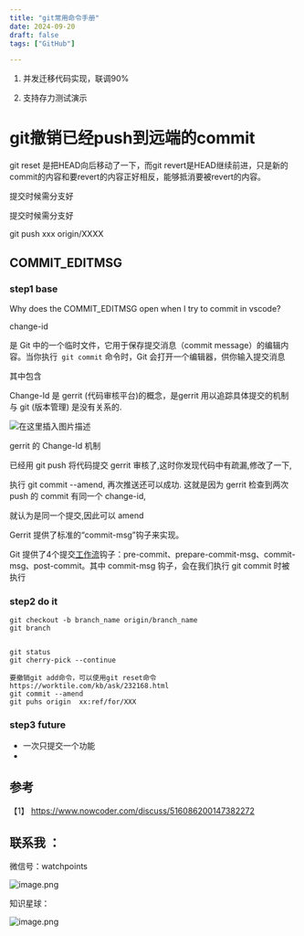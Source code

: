 ```yaml
---
title: "git常用命令手册"
date: 2024-09-20
draft: false
tags: ["GitHub"]

---
```


1. 并发迁移代码实现，联调90%

2. 支持存力测试演示

   

# git撤销已经push到远端的commit



git reset 是把HEAD向后移动了一下，而git revert是HEAD继续前进，只是新的commit的内容和要revert的内容正好相反，能够抵消要被revert的内容。

提交时候需分支好



提交时候需分支好



git push  xxx origin/XXXX







## COMMIT_EDITMSG

### step1 base

Why does the COMMIT_EDITMSG open when I try to commit in vscode?

change-id



是 Git 中的一个临时文件，它用于保存提交消息（commit message）的编辑内容。当你执行` git commit` 命令时，Git 会打开一个编辑器，供你输入提交消息

其中包含

Change-Id 是 gerrit (代码审核平台)的概念，是gerrit 用以追踪具体提交的机制 与 git (版本管理) 是没有关系的.



![在这里插入图片描述](https://i-blog.csdnimg.cn/blog_migrate/9c46ad75c8792ad2b92a573bfb6c4c82.png)

gerrit 的 Change-Id 机制

已经用 git push 将代码提交 gerrit 审核了,这时你发现代码中有疏漏,修改了一下,

执行 git commit --amend, 再次推送还可以成功. 这就是因为 gerrit 检查到两次 push 的 commit 有同一个 change-id, 

就认为是同一个提交,因此可以 amend



Gerrit 提供了标准的“commit-msg”钩子来实现。

Git 提供了4个提交[工作流](https://so.csdn.net/so/search?q=工作流&spm=1001.2101.3001.7020)钩子：pre-commit、prepare-commit-msg、commit-msg、post-commit。其中 commit-msg 钩子，会在我们执行 git commit 时被执行





### step2 do it

~~~
git checkout -b branch_name origin/branch_name
git branch


git status
git cherry-pick --continue	

要撤销git add命令，可以使用git reset命令
https://worktile.com/kb/ask/232168.html
git commit --amend
git puhs origin  xx:ref/for/XXX

~~~

### step3 future



- 一次只提交一个功能
- 

## 参考

【1】 https://www.nowcoder.com/discuss/516086200147382272





## 联系我 ：



微信号：watchpoints

![image.png](https://s2.loli.net/2024/02/09/yLDuCszWrIQbfj2.jpg)





知识星球：



![image.png](https://s2.loli.net/2024/02/09/xpkYzBu93NZMv2a.png)
